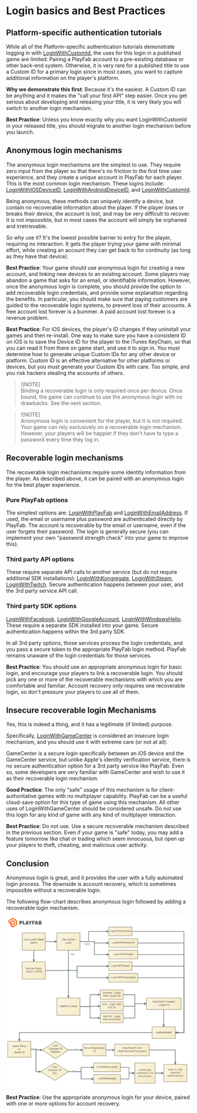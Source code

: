 # Login basics and Best Practices

## Platform-specific authentication tutorials

While all of the Platform-specific authentication tutorials demonstrate logging in with [LoginWithCustomId](https://api.playfab.com/documentation/client/method/LoginWithCustomID), the uses for this login in a published game are limited: Pairing a PlayFab account to a pre-existing database or other back-end system. Otherwise, it is very rare for a published title to use a Custom ID for a primary login since in most cases, you want to capture additional information on the player's platform.

**Why we demonstrate this first**: Because it's the easiest. A Custom ID can be anything and it makes the "call your first API" step easier. Once you get serious about developing and releasing your title, it is very likely you will switch to another login mechanism.

**Best Practice**: Unless you know exactly why you want LoginWithCustomId in your released title, you should migrate to another login mechanism before you launch.

## Anonymous login mechanisms

The anonymous login mechanisms are the simplest to use. They require zero input from the player so that there's no friction to the first time user experience, and they create a unique account in PlayFab for each player. This is the most common login mechanism. These logins include: [LoginWithIOSDeviceID](https://api.playfab.com/documentation/client/method/LoginWithIOSDeviceID), [LoginWithAndroidDeviceID](https://api.playfab.com/documentation/client/method/LoginWithAndroidDeviceID), and [LoginWithCustomId](https://api.playfab.com/documentation/client/method/LoginWithCustomID).

Being anonymous, these methods can uniquely identify a device, but contain no recoverable information about the player. If the player loses or breaks their device, the account is lost, and may be very difficult to recover. It is not impossible, but in most cases the account will simply be orphaned and irretrievable.

So why use it? It's the lowest possible barrier to entry for the player, requiring no interaction. It gets the player trying your game with minimal effort, while creating an account they can get back to for continuity (as long as they have that device).

**Best Practice**: Your game should use anonymous login for creating a new account, and linking new devices to an existing account. Some players may abandon a game that asks for an email, or identifiable information. However, once the anonymous login is complete, you should provide the option to add recoverable login credentials, and provide some explanation regarding the benefits. In particular, you should make sure that paying customers are guided to the recoverable login systems, to prevent loss of their accounts. A free account lost forever is a bummer. A paid account lost forever is a revenue problem.

**Best Practice**: For iOS devices, the player's ID changes if they uninstall your games and then re-install. One way to make sure you have a consistent ID on iOS is to save the Device ID for the player to the iTunes KeyChain, so that you can read it from there on game start, and use it to sign in.
You must determine how to generate unique Custom IDs for any other device or platform. Custom ID is an effective alternative for other platforms or devices, but you must generate your Custom IDs with care. Too simple, and you risk hackers stealing the accounts of others.

> ![NOTE]  
> Binding a recoverable login is only required once per device. Once bound, the game can continue to use the anonymous login with no drawbacks. See the next section.

> ![NOTE]  
> Anonymous login is convenient for the player, but it is not required. Your game can rely exclusively on a recoverable login mechanism. However, your players will be happier if they don't have to type a password every time they log in.

## Recoverable login mechanisms

The recoverable login mechanisms require some identity information from the player. As described above, it can be paired with an anonymous login for the best player experience.

### Pure PlayFab options

The simplest options are: [LoginWithPlayFab](https://api.playfab.com/documentation/client/method/LoginWithPlayFab) and [LoginWithEmailAddress](https://api.playfab.com/documentation/client/method/LoginWithEmailAddress). If used, the email or username plus password are authenticated directly by PlayFab. The account is recoverable by the email or username, even if the user forgets their password. The login is generally secure (you can implement your own "password strength check" into your game to improve this).

### Third party API options

These require separate API calls to another service (but do not require additional SDK installations): [LoginWithKongregate](https://api.playfab.com/documentation/client/method/LoginWithKongregate), [LoginWithSteam](https://api.playfab.com/documentation/client/method/LoginWithSteam), [LoginWithTwitch](https://api.playfab.com/documentation/client/method/LoginWithTwitch). Secure authentication happens between your user, and the 3rd party service API call.

### Third party SDK options

[LoginWithFacebook](https://api.playfab.com/documentation/client/method/LoginWithFacebook), [LoginWithGoogleAccount](https://api.playfab.com/documentation/client/method/LoginWithGoogleAccount), [LoginWithWindowsHello](https://api.playfab.com/documentation/client/method/LoginWithWindowsHello). These require a separate SDK installed into your game. Secure authentication happens within the 3rd party SDK.

In all 3rd party options, those services process the login credentials, and you pass a secure token to the appropriate PlayFab login method. PlayFab remains unaware of the login credentials for those services.

**Best Practice**: You should use an appropriate anonymous login for basic login, and encourage your players to link a recoverable login. You should pick any one or more of the recoverable mechanisms with which you are comfortable and familiar. Account recovery only requires one recoverable login, so don't pressure your players to use all of them.

## Insecure recoverable login Mechanisms

Yes, this is indeed a thing, and it has a legitimate (if limited) purpose.

Specifically, [LoginWithGameCenter](https://api.playfab.com/documentation/client/method/LoginWithGameCenter) is considered an insecure login mechanism, and you should use it with extreme care (or not at all).

GameCenter is a secure login specifically between an iOS device and the GameCenter service, but unlike Apple's identity verification service, there is no secure authentication option for a 3rd party service like PlayFab. Even so, some developers are very familiar with GameCenter and wish to use it as their recoverable login mechanism.

**Good Practice**: The only "safe" usage of this mechanism is for client-authoritative games with no multiplayer capability. PlayFab can be a useful cloud-save option for this type of game using this mechanism. All other uses of LoginWithGameCenter should be considered unsafe. Do not use this login for any kind of game with any kind of multiplayer interaction.

**Best Practice**: Do not use. Use a secure recoverable mechanism described in the previous section. Even if your game is "safe" today, you may add a feature tomorrow like chat or trading which seem innocuous, but open up your players to theft, cheating, and malicious user activity.

## Conclusion

Anonymous login is great, and it provides the user with a fully automated login process. The downside is account recovery, which is sometimes impossible without a recoverable login.

The following flow-chart describes anonymous login followed by adding a recoverable login mechanism.

![PayFab anonymous login and recoverable login mechanism](../media/tutorials/playfab-anonymous-login-and-recoverable-login.png)  

**Best Practice**: Use the appropriate anonymous login for your device, paired with one or more options for account recovery.